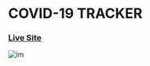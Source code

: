 # COVID-19 TRACKER
### [Live Site](https://project-corona.netlify.app)
![im](https://user-images.githubusercontent.com/54274145/87557869-140e3d80-c6d6-11ea-9029-e006c0891ba4.png)



